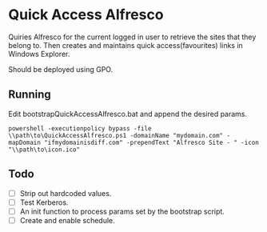 # Quick Access Alfresco

Quiries Alfresco for the current logged in user to retrieve the sites that they belong to. Then creates and maintains quick access(favourites) links in Windows Explorer. 

Should be deployed using GPO.

## Running 
Edit bootstrapQuickAccessAlfresco.bat and append the desired params.

`powershell -executionpolicy bypass -file \\path\to\QuickAccessAlfresco.ps1 -domainName "mydomain.com" -mapDomain "ifmydomainisdiff.com" -prependText "Alfresco Site - " -icon "\\path\to\icon.ico"`

## Todo
- [ ] Strip out hardcoded values.
- [ ] Test Kerberos.
- [ ] An init function to process params set by the bootstrap script.
- [ ] Create and enable schedule.
